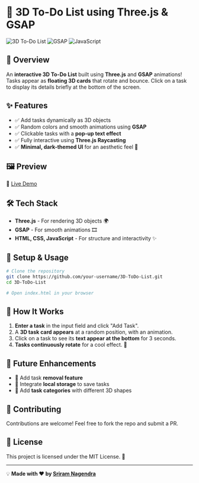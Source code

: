 # 📌 3D To-Do List using Three.js & GSAP

![3D To-Do List](https://img.shields.io/badge/Three.js-3D%20Graphics-blue?style=for-the-badge) ![GSAP](https://img.shields.io/badge/GSAP-Animations-green?style=for-the-badge) ![JavaScript](https://img.shields.io/badge/JavaScript-ES6+-yellow?style=for-the-badge)

## 🚀 Overview
An **interactive 3D To-Do List** built using **Three.js** and **GSAP** animations! Tasks appear as **floating 3D cards** that rotate and bounce. Click on a task to display its details briefly at the bottom of the screen.

## ✨ Features
- ✅ Add tasks dynamically as 3D objects
- ✅ Random colors and smooth animations using **GSAP**
- ✅ Clickable tasks with a **pop-up text effect**
- ✅ Fully interactive using **Three.js Raycasting**
- ✅ **Minimal, dark-themed UI** for an aesthetic feel 🎨

## 🖼 Preview
🔗 [Live Demo](https://nagendrasriram.github.io/To-Do-List-in-Js/) 

## 🛠 Tech Stack
- **Three.js** - For rendering 3D objects 🌍
- **GSAP** - For smooth animations 🎞️
- **HTML, CSS, JavaScript** - For structure and interactivity ✨

## 📌 Setup & Usage
```bash
# Clone the repository
git clone https://github.com/your-username/3D-ToDo-List.git
cd 3D-ToDo-List

# Open index.html in your browser
```

## 🎯 How It Works
1. **Enter a task** in the input field and click "Add Task".
2. A **3D task card appears** at a random position, with an animation.
3. Click on a task to see its **text appear at the bottom** for 3 seconds.
4. **Tasks continuously rotate** for a cool effect. 🌟

## 🚀 Future Enhancements
- 📌 Add task **removal feature**
- 📌 Integrate **local storage** to save tasks
- 📌 Add **task categories** with different 3D shapes

## 🤝 Contributing
Contributions are welcome! Feel free to fork the repo and submit a PR.

## 📜 License
This project is licensed under the MIT License. 📝

---
💡 **Made with ❤️ by [Sriram Nagendra](https://github.com/your-username)**

